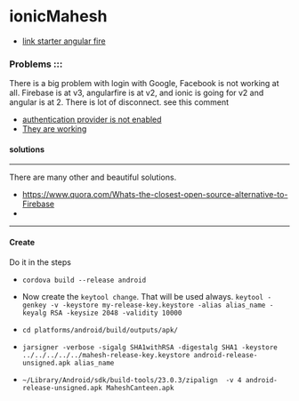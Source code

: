 # ionicMahesh
- [link starter angular fire](https://github.com/aaronksaunders/ionic2-angularfire-sample)

### Problems :::
There is a big problem with login with Google, Facebook is not working at all. Firebase is at v3, angularfire is at v2, and ionic is going for v2 and angular is at 2.
There is lot of disconnect.
see this comment

 - [authentication provider is not enabled](https://github.com/angular/angularfire2/issues/189)
 - [They are working](https://github.com/angular/angularfire2/issues/180#issuecomment-220723884)




#### solutions
---
There are many other and beautiful solutions.

- https://www.quora.com/Whats-the-closest-open-source-alternative-to-Firebase
-

---
#### Create

Do it in the steps

- `cordova build --release android`

-  Now create the `keytool change`. That will be used always.
	`keytool -genkey -v -keystore my-release-key.keystore -alias alias_name -keyalg RSA -keysize 2048 -validity 10000`

- `cd platforms/android/build/outputs/apk/`

- `jarsigner -verbose -sigalg SHA1withRSA -digestalg SHA1 -keystore ../../../../../mahesh-release-key.keystore android-release-unsigned.apk alias_name`

- `~/Library/Android/sdk/build-tools/23.0.3/zipalign  -v 4 android-release-unsigned.apk MaheshCanteen.apk`





